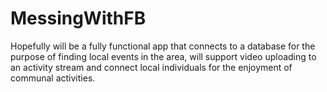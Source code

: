 # MessingWithFB
Hopefully will be a fully functional app that connects to a database for the purpose of finding local events in the area,
will support video uploading to an activity stream and connect local individuals for the enjoyment of communal activities. 


